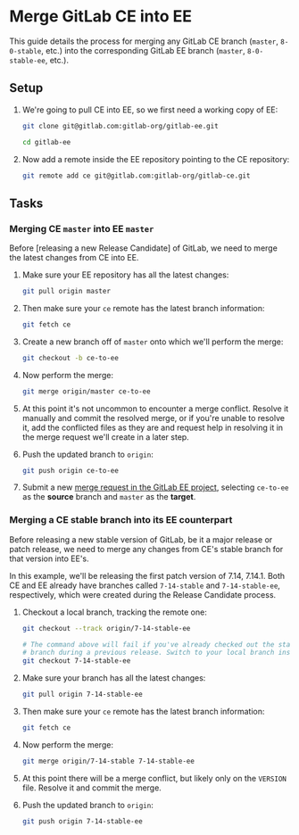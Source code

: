 # Merge GitLab CE into EE

This guide details the process for merging any GitLab CE branch (`master`, `8-0-stable`,
etc.) into the corresponding GitLab EE branch (`master`, `8-0-stable-ee`, etc.).

## Setup

1. We're going to pull CE into EE, so we first need a working copy of EE:

    ```sh
    git clone git@gitlab.com:gitlab-org/gitlab-ee.git

    cd gitlab-ee
    ```

1. Now add a remote inside the EE repository pointing to the CE repository:

    ```sh
    git remote add ce git@gitlab.com:gitlab-org/gitlab-ce.git
    ```

## Tasks

### Merging CE `master` into EE `master`

Before [releasing a new Release Candidate] of GitLab, we need to merge the
latest changes from CE into EE.

1. Make sure your EE repository has all the latest changes:

    ```sh
    git pull origin master
    ```

1. Then make sure your `ce` remote has the latest branch information:

    ```sh
    git fetch ce
    ```

1. Create a new branch off of `master` onto which we'll perform the merge:

    ```sh
    git checkout -b ce-to-ee
    ```

1. Now perform the merge:

    ```sh
    git merge origin/master ce-to-ee
    ```

1. At this point it's not uncommon to encounter a merge conflict. Resolve it
   manually and commit the resolved merge, or if you're unable to resolve it,
   add the conflicted files as they are and request help in resolving it in the
   merge request we'll create in a later step.

1. Push the updated branch to `origin`:

    ```sh
    git push origin ce-to-ee
    ```

1. Submit a new [merge request in the GitLab EE project], selecting `ce-to-ee`
   as the **source** branch and `master` as the **target**.

[merge request in the GitLab EE project]: https://gitlab.com/gitlab-org/gitlab-ee/merge_requests

### Merging a CE stable branch into its EE counterpart

Before releasing a new stable version of GitLab, be it a major release or patch
release, we need to merge any changes from CE's stable branch for that version
into EE's.

In this example, we'll be releasing the first patch version of 7.14, 7.14.1.
Both CE and EE already have branches called `7-14-stable` and `7-14-stable-ee`,
respectively, which were created during the Release Candidate process.

1. Checkout a local branch, tracking the remote one:

    ```sh
    git checkout --track origin/7-14-stable-ee

    # The command above will fail if you've already checked out the stable
    # branch during a previous release. Switch to your local branch instead:
    git checkout 7-14-stable-ee
    ```

1. Make sure your branch has all the latest changes:

    ```sh
    git pull origin 7-14-stable-ee
    ```

1. Then make sure your `ce` remote has the latest branch information:

    ```sh
    git fetch ce
    ```

1. Now perform the merge:

    ```sh
    git merge origin/7-14-stable 7-14-stable-ee
    ```

1. At this point there will be a merge conflict, but likely only on the
   `VERSION` file. Resolve it and commit the merge.

1. Push the updated branch to `origin`:

    ```sh
    git push origin 7-14-stable-ee
    ```
